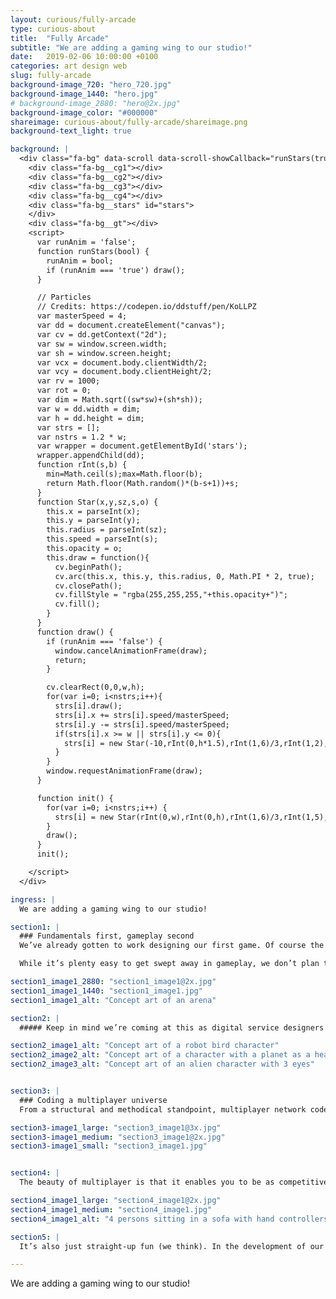 ```yaml
---
layout: curious/fully-arcade
type: curious-about
title:  "Fully Arcade"
subtitle: "We are adding a gaming wing to our studio!"
date:   2019-02-06 10:00:00 +0100
categories: art design web
slug: fully-arcade
background-image_720: "hero_720.jpg"
background-image_1440: "hero.jpg"
# background-image_2880: "hero@2x.jpg"
background-image_color: "#000000"
shareimage: curious-about/fully-arcade/shareimage.png
background-text_light: true

background: |
  <div class="fa-bg" data-scroll data-scroll-showCallback="runStars(true)" data-scroll-hideCallback="runStars(false)">
    <div class="fa-bg__cg1"></div>
    <div class="fa-bg__cg2"></div>
    <div class="fa-bg__cg3"></div>
    <div class="fa-bg__cg4"></div>
    <div class="fa-bg__stars" id="stars">
    </div>
    <div class="fa-bg__gt"></div>
    <script>
      var runAnim = 'false';
      function runStars(bool) {
        runAnim = bool;
        if (runAnim === 'true') draw();
      }

      // Particles
      // Credits: https://codepen.io/ddstuff/pen/KoLLPZ
      var masterSpeed = 4;
      var dd = document.createElement("canvas");
      var cv = dd.getContext("2d");
      var sw = window.screen.width;
      var sh = window.screen.height;
      var vcx = document.body.clientWidth/2;
      var vcy = document.body.clientHeight/2;
      var rv = 1000;
      var rot = 0;
      var dim = Math.sqrt((sw*sw)+(sh*sh));
      var w = dd.width = dim;
      var h = dd.height = dim;
      var strs = [];
      var nstrs = 1.2 * w;
      var wrapper = document.getElementById('stars');
      wrapper.appendChild(dd);
      function rInt(s,b) {
        min=Math.ceil(s);max=Math.floor(b);
        return Math.floor(Math.random()*(b-s+1))+s;
      }
      function Star(x,y,sz,s,o) {
        this.x = parseInt(x);
        this.y = parseInt(y);
        this.radius = parseInt(sz);
        this.speed = parseInt(s);
        this.opacity = o;
        this.draw = function(){
          cv.beginPath();
          cv.arc(this.x, this.y, this.radius, 0, Math.PI * 2, true);
          cv.closePath();
          cv.fillStyle = "rgba(255,255,255,"+this.opacity+")";
          cv.fill();
        }
      }
      function draw() {
        if (runAnim === 'false') {
          window.cancelAnimationFrame(draw);
          return;
        }

        cv.clearRect(0,0,w,h);
        for(var i=0; i<nstrs;i++){
          strs[i].draw();
          strs[i].x += strs[i].speed/masterSpeed;
          strs[i].y -= strs[i].speed/masterSpeed;
          if(strs[i].x >= w || strs[i].y <= 0){
            strs[i] = new Star(-10,rInt(0,h*1.5),rInt(1,6)/3,rInt(1,2),rInt(4,10)/10);
          }
        }
        window.requestAnimationFrame(draw);
      }

      function init() {
        for(var i=0; i<nstrs;i++) {
          strs[i] = new Star(rInt(0,w),rInt(0,h),rInt(1,6)/3,rInt(1,5),rInt(4,10)/10);
        }
        draw();
      }
      init();

    </script>
  </div>

ingress: |
  We are adding a gaming wing to our studio!

section1: |
  ### Fundamentals first, gameplay second
  We’ve already gotten to work designing our first game. Of course the gameplay is the exciting bit, but we’ll keep this a spoiler-free read for now.

  While it’s plenty easy to get swept away in gameplay, we don’t plan to waste the rare opportunity of starting something from scratch. There are some structural elements that are hard to incorporate if you get too far down the road with building a game, so we’re doing them upfront – multiplayer programming being one of them.

section1_image1_2880: "section1_image1@2x.jpg"
section1_image1_1440: "section1_image1.jpg"
section1_image1_alt: "Concept art of an arena"

section2: |
  ##### Keep in mind we’re coming at this as digital service designers and developers. Since we see from such different eyes, there is a lot about gaming systems and features that we’re excited to revamp, upturn, and reimagine as we go along.

section2_image1_alt: "Concept art of a robot bird character"
section2_image2_alt: "Concept art of a character with a planet as a head"
section2_image3_alt: "Concept art of an alien character with 3 eyes"


section3: |
  ### Coding a multiplayer universe
  From a structural and methodical standpoint, multiplayer network code is way more difficult than single player. It’s also really hard to do retroactively — you need to do it from the get-go, before you’ve made any final decisions about your gameplay. That was the first decision we made, that we want to start with the multiplayer functionality.

section3-image1_large: "section3_image1@3x.jpg"
section3-image1_medium: "section3_image1@2x.jpg"
section3-image1_small: "section3_image1.jpg"


section4: |
  The beauty of multiplayer is that it enables you to be as competitive as you want, the game will always be as challenging as the next brilliant player you get matched with. And in a world of 3.2 billion internet users, there is a sea of competition out there to keep you on your toes. It’s inclusive too. Your great aunt can play, and a career gamer can play, and they’ll both have an awesome time.

section4_image1_large: "section4_image1@2x.jpg"
section4_image1_medium: "section4_image1.jpg"
section4_image1_alt: "4 persons sitting in a sofa with hand controllers and testing a game"

section5: |
  It’s also just straight-up fun (we think). In the development of our first game, our Gothenburg and Stockholm offices will be prototype-playing against each other to test the game. The inclusiveness and ruckus energy of multiplayer really fits us perfectly.

---
```


We are adding a gaming wing to our studio!
